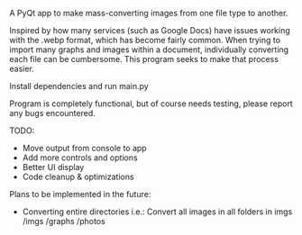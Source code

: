 A PyQt app to make mass-converting images from one file type to another.

Inspired by how many services (such as Google Docs) have issues working with the .webp format, which has
become fairly common. When trying to import many graphs and images within a document, individually
converting each file can be cumbersome. This program seeks to make that process easier.

Install dependencies and run main.py

Program is completely functional, but of course needs testing, please report any bugs encountered.

TODO:
- Move output from console to app
- Add more controls and options
- Better UI display
- Code cleanup & optimizations

Plans to be implemented in the future:
- Converting entire directories
    i.e.: Convert all images in all folders in imgs
    /imgs
        /graphs
        /photos
